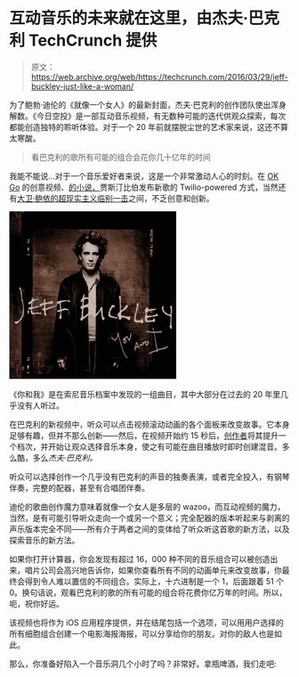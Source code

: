 # 互动音乐的未来就在这里，由杰夫·巴克利 TechCrunch 提供

> 原文：<https://web.archive.org/web/https://techcrunch.com/2016/03/29/jeff-buckley-just-like-a-woman/>

为了鲍勃·迪伦的《就像一个女人》的最新封面，杰夫·巴克利的创作团队使出浑身解数。《今日空投》是一部互动音乐视频，有无数种可能的迭代供观众探索，每次都能创造独特的聆听体验。对于一个 20 年前就摆脱尘世的艺术家来说，这还不算太寒酸。

> 看巴克利的歌所有可能的组合会花你几十亿年的时间

我能不能说…对于一个音乐爱好者来说，这是一个非常激动人心的时刻。在 [OK Go](https://web.archive.org/web/20221006010915/https://www.youtube.com/watch?v=LWGJA9i18Co) 的创意视频、[的小说、](https://web.archive.org/web/20221006010915/https://www.twilio.com/blog/2015/12/building-for-biebs-oliver-muoto-builds-hotline-bling-for-bieber-with-an-s3-bucket-rackspace-and-twilio.html)贾斯汀比伯发布新歌的 Twilio-powered 方式，当然还有[大卫·鲍依的超现实主义临别一击](https://web.archive.org/web/20221006010915/http://www.vevo.com/watch/david-bowie/Blackstar/USRV31500003)之间，不乏创意和创新。

![You and I is a collection of tracks found in Sony Music's archives, most of them virtually unheard for the past 20 years. ](img/5ee1ccb320872c1d3217c0cef09e935c.png)

《你和我》是在索尼音乐档案中发现的一组曲目，其中大部分在过去的 20 年里几乎没有人听过。

在巴克利的新视频中，听众可以点击视频滚动动画的各个面板来改变故事。它本身足够有趣，但并不那么创新——然后，在视频开始约 15 秒后，[创作者](https://web.archive.org/web/20221006010915/http://www.interlude.fm/)将其提升一个档次，并开始让观众选择音乐本身，使之有可能在曲目播放时即时创建混音。多么酷，多么*杰夫·巴克利。*

听众可以选择创作一个几乎没有巴克利的声音的独奏表演，或者完全投入，有钢琴伴奏，完整的配器，甚至有合唱团伴奏。

迪伦的歌曲创作魔力意味着就像一个女人是多层的 wazoo，而互动视频的魔力，当然，是有可能引导听众走向一个或另一个意义；完全配器的版本听起来与剥离的声乐版本完全不同——所有介于两者之间的变体给了听众听这首歌的新方法，以及探索音乐的新方法。

如果你打开计算器，你会发现有超过 16，000 种不同的音乐组合可以被创造出来，唱片公司会高兴地告诉你，如果你查看所有不同的动画单元来改变故事，你最终会得到令人难以置信的不同组合。实际上，十六进制是一个 1，后面跟着 51 个 0。换句话说，观看巴克利的歌的所有可能的组合将花费你亿万年的时间。所以，呃，祝你好运。

该视频也将作为 iOS 应用程序提供，并在结尾包括一个选项，可以用用户选择的所有细胞组合创建一个电影海报海报，可以分享给你的朋友。对你的敌人也是如此。

那么，你准备好陷入一个音乐洞几个小时了吗？非常好。拿瓶啤酒，我们走吧: